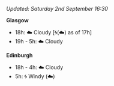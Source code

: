 *Updated: Saturday 2nd September 16:30*

**Glasgow**

* 18h: :cloud: Cloudy [:cyclone:(:cloud:) as of 17h]
* 19h - 5h: :cloud: Cloudy

**Edinburgh**

* 18h - 4h: :cloud: Cloudy
* 5h: :cyclone: Windy (:cloud:)
